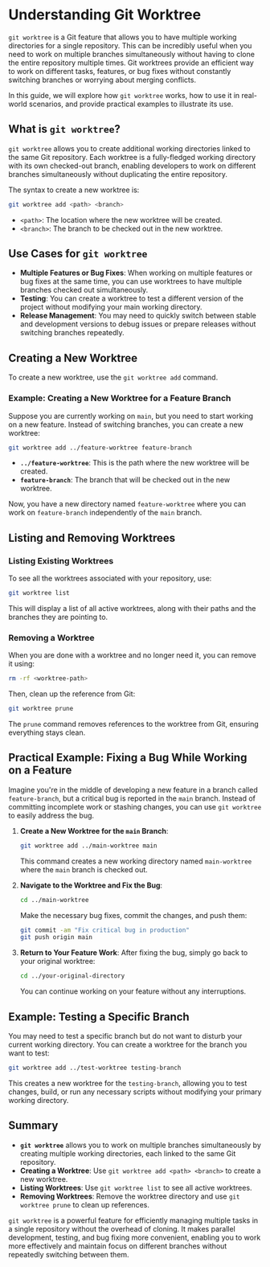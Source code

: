# Understanding Git Worktree

`git worktree` is a Git feature that allows you to have multiple working directories for a single repository. This can be incredibly useful when you need to work on multiple branches simultaneously without having to clone the entire repository multiple times. Git worktrees provide an efficient way to work on different tasks, features, or bug fixes without constantly switching branches or worrying about merging conflicts.

In this guide, we will explore how `git worktree` works, how to use it in real-world scenarios, and provide practical examples to illustrate its use.

## What is `git worktree`?

`git worktree` allows you to create additional working directories linked to the same Git repository. Each worktree is a fully-fledged working directory with its own checked-out branch, enabling developers to work on different branches simultaneously without duplicating the entire repository.

The syntax to create a new worktree is:

```bash
git worktree add <path> <branch>
```

- `<path>`: The location where the new worktree will be created.
- `<branch>`: The branch to be checked out in the new worktree.

## Use Cases for `git worktree`

- **Multiple Features or Bug Fixes**: When working on multiple features or bug fixes at the same time, you can use worktrees to have multiple branches checked out simultaneously.
- **Testing**: You can create a worktree to test a different version of the project without modifying your main working directory.
- **Release Management**: You may need to quickly switch between stable and development versions to debug issues or prepare releases without switching branches repeatedly.

## Creating a New Worktree

To create a new worktree, use the `git worktree add` command.

### Example: Creating a New Worktree for a Feature Branch

Suppose you are currently working on `main`, but you need to start working on a new feature. Instead of switching branches, you can create a new worktree:

```bash
git worktree add ../feature-worktree feature-branch
```

- **`../feature-worktree`**: This is the path where the new worktree will be created.
- **`feature-branch`**: The branch that will be checked out in the new worktree.

Now, you have a new directory named `feature-worktree` where you can work on `feature-branch` independently of the `main` branch.

## Listing and Removing Worktrees

### Listing Existing Worktrees

To see all the worktrees associated with your repository, use:

```bash
git worktree list
```

This will display a list of all active worktrees, along with their paths and the branches they are pointing to.

### Removing a Worktree

When you are done with a worktree and no longer need it, you can remove it using:

```bash
rm -rf <worktree-path>
```

Then, clean up the reference from Git:

```bash
git worktree prune
```

The `prune` command removes references to the worktree from Git, ensuring everything stays clean.

## Practical Example: Fixing a Bug While Working on a Feature

Imagine you're in the middle of developing a new feature in a branch called `feature-branch`, but a critical bug is reported in the `main` branch. Instead of committing incomplete work or stashing changes, you can use `git worktree` to easily address the bug.

1. **Create a New Worktree for the `main` Branch**:
   ```bash
   git worktree add ../main-worktree main
   ```

   This command creates a new working directory named `main-worktree` where the `main` branch is checked out.

2. **Navigate to the Worktree and Fix the Bug**:
   ```bash
   cd ../main-worktree
   ```

   Make the necessary bug fixes, commit the changes, and push them:

   ```bash
   git commit -am "Fix critical bug in production"
   git push origin main
   ```

3. **Return to Your Feature Work**:
   After fixing the bug, simply go back to your original worktree:
   ```bash
   cd ../your-original-directory
   ```

   You can continue working on your feature without any interruptions.

## Example: Testing a Specific Branch

You may need to test a specific branch but do not want to disturb your current working directory. You can create a worktree for the branch you want to test:

```bash
git worktree add ../test-worktree testing-branch
```

This creates a new worktree for the `testing-branch`, allowing you to test changes, build, or run any necessary scripts without modifying your primary working directory.

## Summary

- **`git worktree`** allows you to work on multiple branches simultaneously by creating multiple working directories, each linked to the same Git repository.
- **Creating a Worktree**: Use `git worktree add <path> <branch>` to create a new worktree.
- **Listing Worktrees**: Use `git worktree list` to see all active worktrees.
- **Removing Worktrees**: Remove the worktree directory and use `git worktree prune` to clean up references.

`git worktree` is a powerful feature for efficiently managing multiple tasks in a single repository without the overhead of cloning. It makes parallel development, testing, and bug fixing more convenient, enabling you to work more effectively and maintain focus on different branches without repeatedly switching between them.
